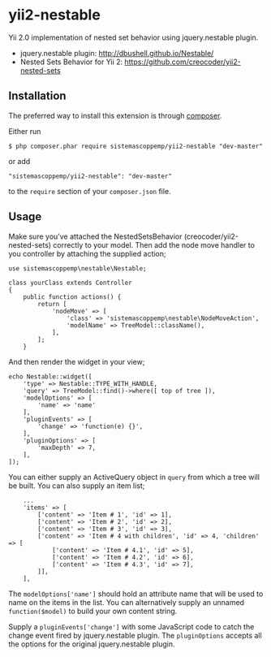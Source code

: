 yii2-nestable
=============

Yii 2.0 implementation of nested set behavior using jquery.nestable plugin.
- jquery.nestable plugin: http://dbushell.github.io/Nestable/
- Nested Sets Behavior for Yii 2: https://github.com/creocoder/yii2-nested-sets

## Installation

The preferred way to install this extension is through [composer](http://getcomposer.org/download/).

Either run

```
$ php composer.phar require sistemascoppemp/yii2-nestable "dev-master"
```

or add

```
"sistemascoppemp/yii2-nestable": "dev-master"
```

to the ```require``` section of your `composer.json` file.

## Usage

Make sure you've attached the NestedSetsBehavior (creocoder/yii2-nested-sets) correctly to your model.
Then add the node move handler to you controller by attaching the supplied action;

```
use sistemascoppemp\nestable\Nestable;

class yourClass extends Controller
{
    public function actions() {
        return [
            'nodeMove' => [
                'class' => 'sistemascoppemp\nestable\NodeMoveAction',
                'modelName' => TreeModel::className(),
            ],
        ];
    }

```

And then render the widget in your view;

```
echo Nestable::widget([
    'type' => Nestable::TYPE_WITH_HANDLE,
    'query' => TreeModel::find()->where([ top of tree ]),
    'modelOptions' => [
        'name' => 'name'
    ],
    'pluginEvents' => [
        'change' => 'function(e) {}',
    ],
    'pluginOptions' => [
        'maxDepth' => 7,
    ],
]);

```

You can either supply an ActiveQuery object in `query` from which a tree will be built.
You can also supply an item list;
```
    ...
    'items' => [
        ['content' => 'Item # 1', 'id' => 1],
        ['content' => 'Item # 2', 'id' => 2],
        ['content' => 'Item # 3', 'id' => 3],
        ['content' => 'Item # 4 with children', 'id' => 4, 'children' => [
            ['content' => 'Item # 4.1', 'id' => 5],
            ['content' => 'Item # 4.2', 'id' => 6],
            ['content' => 'Item # 4.3', 'id' => 7],
        ]],
    ],
```

The `modelOptions['name']` should hold an attribute name that will be used to name on the items in the list.
You can alternatively supply an unnamed `function($model)` to build your own content string.

Supply a `pluginEvents['change']` with some JavaScript code to catch the change event fired by jquery.nestable plugin.
The `pluginOptions` accepts all the options for the original jquery.nestable plugin.
